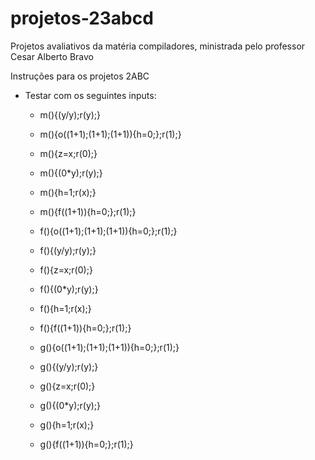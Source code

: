 # projetos-23abcd
Projetos avaliativos da matéria compiladores, ministrada pelo professor Cesar Alberto Bravo

Instruções para os projetos 2ABC
- Testar com os seguintes inputs:
  - m(){(y/y);r(y);}
  - m(){o((1+1);(1+1);(1+1)){h=0;};r(1);}
  - m(){z=x;r(0);}
  - m(){(0*y);r(y);}
  - m(){h=1;r(x);}
  - m(){f((1+1)){h=0;};r(1);}

  - f(){o((1+1);(1+1);(1+1)){h=0;};r(1);}
  - f(){(y/y);r(y);}
  - f(){z=x;r(0);}
  - f(){(0*y);r(y);}
  - f(){h=1;r(x);}
  - f(){f((1+1)){h=0;};r(1);}

  - g(){o((1+1);(1+1);(1+1)){h=0;};r(1);}
  - g(){(y/y);r(y);}
  - g(){z=x;r(0);}
  - g(){(0*y);r(y);}
  - g(){h=1;r(x);}
  - g(){f((1+1)){h=0;};r(1);}
